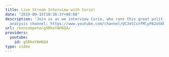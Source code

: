 ```yaml
---
title: Live Stream Interview with Curio!
date: "2019-09-15T10:36:37+08:00"
description: 'Join us as we interview Curio, who runs this great political and media
  analysis channel: https://www.youtube.com/channel/UCJmlCcnfMlyPA2oSbb072QA'
url: /noncompete/g5RkoYAH6Q4/
providers:
  youtube:
    id: g5RkoYAH6Q4
type: video
---
```


